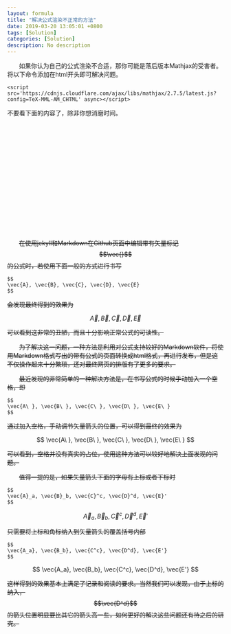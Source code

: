 ```yaml
---
layout: formula
title: "解决公式渲染不正常的方法"
date: 2019-03-20 13:05:01 +0800
tags: [Solution]
categories: [Solution]
description: No description
---
```


&nbsp;&nbsp;&nbsp;&nbsp;&nbsp;&nbsp;&nbsp;如果你认为自己的公式渲染不合适，那你可能是落后版本Mathjax的受害者。将以下命令添加在html开头即可解决问题。

```
<script src='https://cdnjs.cloudflare.com/ajax/libs/mathjax/2.7.5/latest.js?config=TeX-MML-AM_CHTML' async></script>
```

不要看下面的内容了，除非你想消磨时间。

<br/><br/><br/><br/><br/><br/><br/><br/><br/><br/><br/><br/><br/><br/><br/>

&nbsp;&nbsp;&nbsp;&nbsp;&nbsp;&nbsp;&nbsp;~~在使用jekyll和Markdown在Github页面中编辑带有矢量标记$$\vec{}$$的公式时，若使用下面一般的方式进行书写~~

```
$$
\vec{A}, \vec{B}, \vec{C}, \vec{D}, \vec{E}
$$
```

~~会发现最终得到的效果为~~

$$
\vec{A}, \vec{B}, \vec{C}, \vec{D}, \vec{E}
$$

~~可以看到这非常的丑陋，而且十分影响正常公式的可读性。~~

&nbsp;&nbsp;&nbsp;&nbsp;&nbsp;&nbsp;&nbsp;~~为了解决这一问题，一种方法是利用对公式支持较好的Markdown软件，将使用Markdown格式写出的带有公式的页面转换成html格式，再进行发布，但是这不仅操作起来十分繁琐，还对最终网页的排版有了更多的要求。~~

&nbsp;&nbsp;&nbsp;&nbsp;&nbsp;&nbsp;&nbsp;~~最近发现的非常简单的一种解决方法是，在书写公式的时候手动加入一个空格，即~~

```
$$
\vec{A\ }, \vec{B\ }, \vec{C\ }, \vec{D\ }, \vec{E\ }
$$
```

~~通过加入空格，手动调节矢量箭头的位置，可以得到最终的效果为~~

$$
\vec{A\ }, \vec{B\ }, \vec{C\ }, \vec{D\ }, \vec{E\ }
$$

~~可以看到，空格并没有真实的占位，使用这种方法可以较好地解决上面发现的问题。~~

&nbsp;&nbsp;&nbsp;&nbsp;&nbsp;&nbsp;&nbsp;~~值得一提的是，如果矢量箭头下面的字母有上标或者下标时~~

```
$$
\vec{A}_a, \vec{B}_b, \vec{C}^c, \vec{D}^d, \vec{E}'
$$
```

$$
\vec{A}_a, \vec{B}_b, \vec{C}^c, \vec{D}^d, \vec{E}'
$$

~~只需要将上标和角标纳入到矢量箭头的覆盖括号内部~~

```
$$
\vec{A_a}, \vec{B_b}, \vec{C^c}, \vec{D^d}, \vec{E'}
$$
```

$$
\vec{A_a}, \vec{B_b}, \vec{C^c}, \vec{D^d}, \vec{E'}
$$

~~这样得到的效果基本上满足了记录和阅读的要求。当然我们可以发现，由于上标的纳入，$$\vec{D^d}$$的箭头位置明显要比其它的箭头高一些，如何更好的解决这些问题还有待之后的研究。~~
